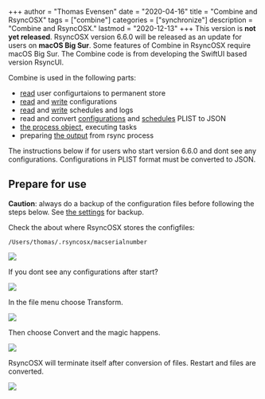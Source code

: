 +++
author = "Thomas Evensen"
date = "2020-04-16"
title =  "Combine and RsyncOSX"
tags = ["combine"]
categories = ["synchronize"]
description = "Combine and RsyncOSX."
lastmod = "2020-12-13"
+++
This version is **not yet released**. RsyncOSX version 6.6.0 will be released as an update for users on **macOS Big Sur**. Some features of Combine in RsyncOSX require macOS Big Sur. The Combine code is from developing the SwiftUI based version RsyncUI.

Combine is used in the following parts:

- [read](https://github.com/rsyncOSX/RsyncOSXCombine/blob/main/RsyncOSX/ReadUserConfigurationPLIST.swift) user configurtaions to permanent store
- [read](https://github.com/rsyncOSX/RsyncOSXCombine/blob/main/RsyncOSX/ReadConfigurationJSON.swift) and [write](https://github.com/rsyncOSX/RsyncOSXCombine/blob/main/RsyncOSX/WriteConfigurationJSON.swift) configurations
- [read](https://github.com/rsyncOSX/RsyncOSXCombine/blob/main/RsyncOSX/ReadScheduleJSON.swift) and [write](https://github.com/rsyncOSX/RsyncOSXCombine/blob/main/RsyncOSX/WriteScheduleJSON.swift) schedules and logs
- read and convert [configurations](https://github.com/rsyncOSX/RsyncOSXCombine/blob/main/RsyncOSX/ReadConfigurationsPLIST.swift) and [schedules](https://github.com/rsyncOSX/RsyncOSXCombine/blob/main/RsyncOSX/ReadSchedulesPLIST.swift) PLIST to JSON
- [the process object](https://github.com/rsyncOSX/RsyncOSXCombine/blob/main/RsyncOSX/ProcessCmd.swift), executing tasks
- preparing [the output](https://github.com/rsyncOSX/RsyncOSXCombine/blob/main/RsyncOSX/TrimTwo.swift) from rsync process

The instructions below if for users who start version 6.6.0 and dont see any configurations. Configurations in PLIST format must be converted to JSON.

## Prepare for use

**Caution**: always do a backup of the configuration files before following the steps below. See [the settings](/post/userconfiguration/) for backup.

Check the about where RsyncOSX stores the configfiles:
```
/Users/thomas/.rsyncosx/macserialnumber
```
![](/images/RsyncOSX/master/combine/about.png)

If you dont see any configurations after start?

![](/images/RsyncOSX/master/combine/empty.png)

In the file menu choose Transform.

![](/images/RsyncOSX/master/combine/files.png)

Then choose Convert and the magic happens.

![](/images/RsyncOSX/master/combine/convert.png)

RsyncOSX will terminate itself after conversion of files. Restart and files are converted.

![](/images/RsyncOSX/master/combine/converted.png)
